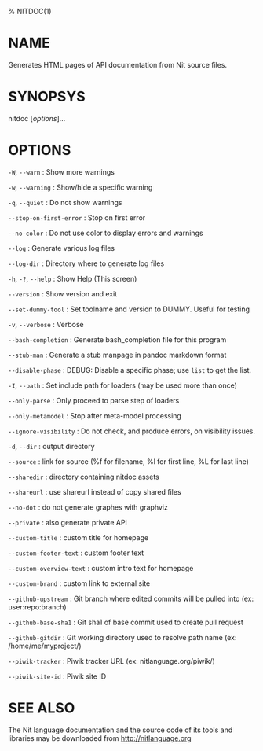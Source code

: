 % NITDOC(1)

# NAME

Generates HTML pages of API documentation from Nit source files.

# SYNOPSYS

nitdoc [*options*]...

# OPTIONS

`-W`, `--warn`
:   Show more warnings

`-w`, `--warning`
:   Show/hide a specific warning

`-q`, `--quiet`
:   Do not show warnings

`--stop-on-first-error`
:   Stop on first error

`--no-color`
:   Do not use color to display errors and warnings

`--log`
:   Generate various log files

`--log-dir`
:   Directory where to generate log files

`-h`, `-?`, `--help`
:   Show Help (This screen)

`--version`
:   Show version and exit

`--set-dummy-tool`
:   Set toolname and version to DUMMY. Useful for testing

`-v`, `--verbose`
:   Verbose

`--bash-completion`
:   Generate bash_completion file for this program

`--stub-man`
:   Generate a stub manpage in pandoc markdown format

`--disable-phase`
:   DEBUG: Disable a specific phase; use `list` to get the list.

`-I`, `--path`
:   Set include path for loaders (may be used more than once)

`--only-parse`
:   Only proceed to parse step of loaders

`--only-metamodel`
:   Stop after meta-model processing

`--ignore-visibility`
:   Do not check, and produce errors, on visibility issues.

`-d`, `--dir`
:   output directory

`--source`
:   link for source (%f for filename, %l for first line, %L for last line)

`--sharedir`
:   directory containing nitdoc assets

`--shareurl`
:   use shareurl instead of copy shared files

`--no-dot`
:   do not generate graphes with graphviz

`--private`
:   also generate private API

`--custom-title`
:   custom title for homepage

`--custom-footer-text`
:   custom footer text

`--custom-overview-text`
:   custom intro text for homepage

`--custom-brand`
:   custom link to external site

`--github-upstream`
:   Git branch where edited commits will be pulled into (ex: user:repo:branch)

`--github-base-sha1`
:   Git sha1 of base commit used to create pull request

`--github-gitdir`
:   Git working directory used to resolve path name (ex: /home/me/myproject/)

`--piwik-tracker`
:   Piwik tracker URL (ex: nitlanguage.org/piwik/)

`--piwik-site-id`
:   Piwik site ID

# SEE ALSO

The Nit language documentation and the source code of its tools and libraries may be downloaded from <http://nitlanguage.org>
